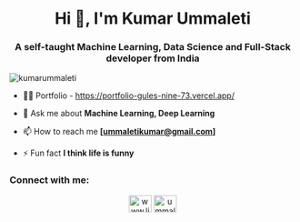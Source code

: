 <h1 align="center">Hi 👋, I'm Kumar Ummaleti</h1>
<h3 align="center">A self-taught Machine Learning, Data Science and Full-Stack developer from India</h3>

<p align="left"> <img src="https://komarev.com/ghpvc/?username=kumarummaleti&label=Profile%20views&color=0e75b6&style=flat" alt="kumarummaleti" /> </p>

- 👨‍💻 Portfolio - https://portfolio-gules-nine-73.vercel.app/

- 💬 Ask me about **Machine Learning, Deep Learning**

- 📫 How to reach me **[ummaletikumar@gmail.com]**

- ⚡ Fun fact **I think life is funny**

<h3 align="left">Connect with me:</h3>
<p align="middle">
<a href="https://linkedin.com/in/www.linkedin.com/in/kumar-ummaleti-88a465230" target="blank"><img align="center" src="https://raw.githubusercontent.com/rahuldkjain/github-profile-readme-generator/master/src/images/icons/Social/linked-in-alt.svg" alt="www.linkedin.com/in/kumar-ummaleti-88a465230" height="30" width="40" /></a>
<a href="https://www.leetcode.com/ummaleti_kumar" target="blank"><img align="center" src="https://raw.githubusercontent.com/rahuldkjain/github-profile-readme-generator/master/src/images/icons/Social/leet-code.svg" alt="ummaleti_kumar" height="30" width="40" /></a>
</p>

